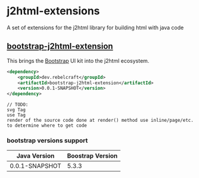 # j2html-extensions

A set of extensions for the j2html library for building html with java code

## [bootstrap-j2html-extension](bootstrap-j2html-extension)

This brings the [Bootstrap]() UI kit into the j2html ecosystem. 

```xml
<dependency>
    <groupId>dev.rebelcraft</groupId>
    <artifactId>bootstrap-j2html-extension</artifactId>
    <version>0.0.1-SNAPSHOT</version>
</dependency>
```

```
// TODO:
svg Tag
use Tag
render of the source code done at render() method use inline/page/etc. to determine where to get code
```

### bootstrap versions support

| Java Version | Boostrap Version |
|--------------|------------------|
|0.0.1-SNAPSHOT| 5.3.3 |
